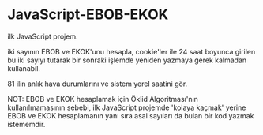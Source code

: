 # JavaScript-EBOB-EKOK
ilk JavaScript projem.

iki sayının EBOB ve EKOK'unu hesapla, cookie'ler ile 24 saat boyunca girilen bu iki sayıyı tutarak bir sonraki işlemde yeniden yazmaya gerek kalmadan kullanabil.

81 ilin anlık hava durumlarını ve sistem yerel saatini gör.

NOT: 
EBOB ve EKOK hesaplamak için Öklid Algoritması'nın kullanılmamasının sebebi, ilk JavaScript projemde 'kolaya kaçmak' yerine EBOB ve EKOK hesaplamanın yanı sıra asal sayıları da bulan bir kod yazmak istememdir.
